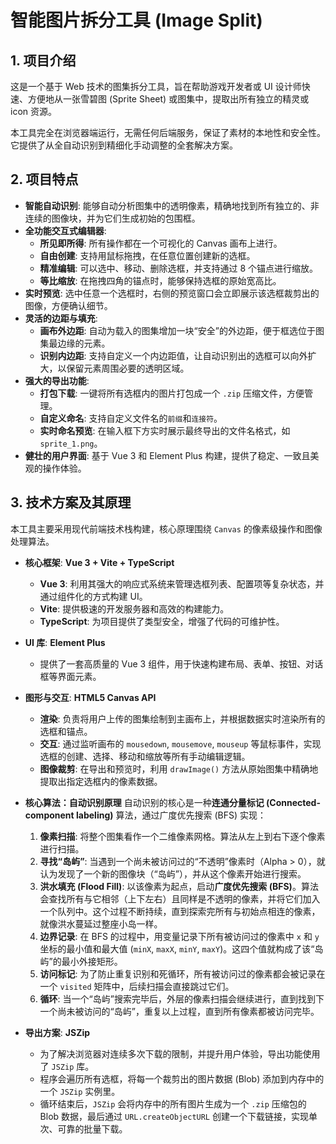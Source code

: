 # 智能图片拆分工具 (Image Split)

## 1. 项目介绍

这是一个基于 Web 技术的图集拆分工具，旨在帮助游戏开发者或 UI 设计师快速、方便地从一张雪碧图 (Sprite Sheet) 或图集中，提取出所有独立的精灵或 icon 资源。

本工具完全在浏览器端运行，无需任何后端服务，保证了素材的本地性和安全性。它提供了从全自动识别到精细化手动调整的全套解决方案。

## 2. 项目特点

- **智能自动识别**: 能够自动分析图集中的透明像素，精确地找到所有独立的、非连续的图像块，并为它们生成初始的包围框。
- **全功能交互式编辑器**:
    - **所见即所得**: 所有操作都在一个可视化的 Canvas 画布上进行。
    - **自由创建**: 支持用鼠标拖拽，在任意位置创建新的选框。
    - **精准编辑**: 可以选中、移动、删除选框，并支持通过 8 个锚点进行缩放。
    - **等比缩放**: 在拖拽四角的锚点时，能够保持选框的原始宽高比。
- **实时预览**: 选中任意一个选框时，右侧的预览窗口会立即展示该选框裁剪出的图像，方便确认细节。
- **灵活的边距与填充**:
    - **画布外边距**: 自动为载入的图集增加一块“安全”的外边距，便于框选位于图集最边缘的元素。
    - **识别内边距**: 支持自定义一个内边距值，让自动识别出的选框可以向外扩大，以保留元素周围必要的透明区域。
- **强大的导出功能**:
    - **打包下载**: 一键将所有选框内的图片打包成一个 `.zip` 压缩文件，方便管理。
    - **自定义命名**: 支持自定义文件名的`前缀`和`连接符`。
    - **实时命名预览**: 在输入框下方实时展示最终导出的文件名格式，如 `sprite_1.png`。
- **健壮的用户界面**: 基于 Vue 3 和 Element Plus 构建，提供了稳定、一致且美观的操作体验。

## 3. 技术方案及其原理

本工具主要采用现代前端技术栈构建，核心原理围绕 `Canvas` 的像素级操作和图像处理算法。

- **核心框架**: **Vue 3 + Vite + TypeScript**
  - **Vue 3**: 利用其强大的响应式系统来管理选框列表、配置项等复杂状态，并通过组件化的方式构建 UI。
  - **Vite**: 提供极速的开发服务器和高效的构建能力。
  - **TypeScript**: 为项目提供了类型安全，增强了代码的可维护性。

- **UI 库**: **Element Plus**
  - 提供了一套高质量的 Vue 3 组件，用于快速构建布局、表单、按钮、对话框等界面元素。

- **图形与交互**: **HTML5 Canvas API**
  - **渲染**: 负责将用户上传的图集绘制到主画布上，并根据数据实时渲染所有的选框和锚点。
  - **交互**: 通过监听画布的 `mousedown`, `mousemove`, `mouseup` 等鼠标事件，实现选框的创建、选择、移动和缩放等所有手动编辑逻辑。
  - **图像裁剪**: 在导出和预览时，利用 `drawImage()` 方法从原始图集中精确地提取出指定选框内的像素数据。

- **核心算法：自动识别原理**
  自动识别的核心是一种**连通分量标记 (Connected-component labeling)** 算法，通过广度优先搜索 (BFS) 实现：
  1.  **像素扫描**: 将整个图集看作一个二维像素网格。算法从左上到右下逐个像素进行扫描。
  2.  **寻找“岛屿”**: 当遇到一个尚未被访问过的“不透明”像素时（Alpha > 0），就认为发现了一个新的图像块（“岛屿”），并从这个像素开始进行搜索。
  3.  **洪水填充 (Flood Fill)**: 以该像素为起点，启动**广度优先搜索 (BFS)**。算法会查找所有与它相邻（上下左右）且同样是不透明的像素，并将它们加入一个队列中。这个过程不断持续，直到探索完所有与初始点相连的像素，就像洪水蔓延过整座小岛一样。
  4.  **边界记录**: 在 BFS 的过程中，用变量记录下所有被访问过的像素中 `x` 和 `y` 坐标的最小值和最大值 (`minX`, `maxX`, `minY`, `maxY`)。这四个值就构成了该“岛屿”的最小外接矩形。
  5.  **访问标记**: 为了防止重复识别和死循环，所有被访问过的像素都会被记录在一个 `visited` 矩阵中，后续扫描会直接跳过它们。
  6.  **循环**: 当一个“岛屿”搜索完毕后，外层的像素扫描会继续进行，直到找到下一个尚未被访问的“岛屿”，重复以上过程，直到所有像素都被访问完毕。

- **导出方案**: **JSZip**
  - 为了解决浏览器对连续多次下载的限制，并提升用户体验，导出功能使用了 `JSZip` 库。
  - 程序会遍历所有选框，将每一个裁剪出的图片数据 (Blob) 添加到内存中的一个 `JSZip` 实例里。
  - 循环结束后，`JSZip` 会将内存中的所有图片生成为一个 `.zip` 压缩包的 Blob 数据，最后通过 `URL.createObjectURL` 创建一个下载链接，实现单次、可靠的批量下载。